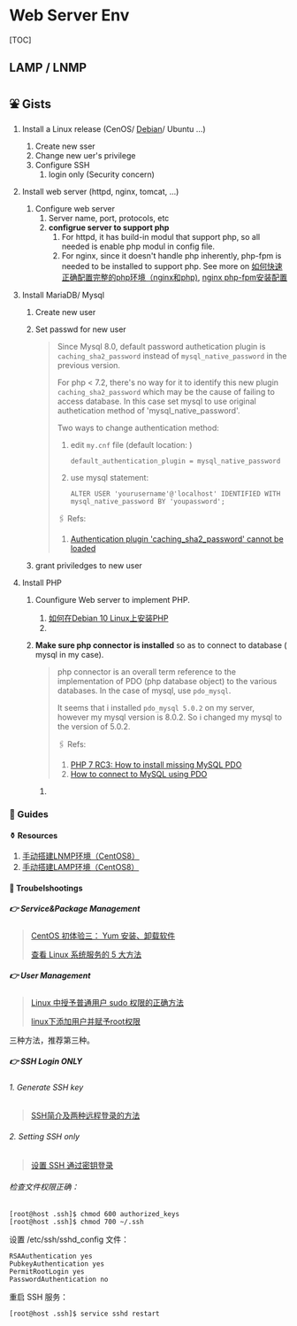 # Web Server Env

[TOC]



## LAMP / LNMP

## ⛲️ Gists

1. Install a Linux release (CenOS/ [Debian](https://lab.twidc.net/debian10-lamp/)/ Ubuntu ...)
   1. Create new sser
   2. Change new uer's privilege
   3. Configure SSH
      1. login only (Security concern)

2. Install web server (httpd, nginx, tomcat, ...)

   1. Configure web server
      1. Server name, port, protocols, etc
      2. **configrue server to support php**
         1. For httpd, it has build-in modul that support php, so all needed is enable php modul in config file.
         2. For nginx, since it doesn't handle php inherently, php-fpm is needed to be installed to support php. See more on [如何快速正确配置完整的php环境（nginx和php)](https://www.php.cn/php-weizijiaocheng-476519.html),  [nginx php-fpm安装配置](https://wizardforcel.gitbooks.io/nginx-doc/content/Text/6.5_nginx_php_fpm.html)

3. Install MariaDB/ Mysql

   1. Create new user

   2. Set passwd for new user

      > Since Mysql 8.0, default password authetication plugin is `caching_sha2_password` instead of `mysql_native_password` in the previous version. 
      >
      > For php < 7.2, there's no way for it to identify this new plugin `caching_sha2_password` which may be the cause of failing to access database. In this case set mysql to use original authetication method of 'mysql_native_password'.
      >
      > Two ways to change authentication method:
      >
      > 1. edit `my.cnf` file (default location: )
      >
      >    ``` shell
      >    default_authentication_plugin = mysql_native_password
      >    ```
      >
      > 2. use mysql statement: 
      >
      >    ```mysql
      >    ALTER USER 'yourusername'@'localhost' IDENTIFIED WITH mysql_native_password BY 'youpassword';
      >    ```
      >
      >    
      >
      > 🖇 Refs: 
      >
      > 1. [Authentication plugin 'caching_sha2_password' cannot be loaded](https://stackoverflow.com/questions/49194719/authentication-plugin-caching-sha2-password-cannot-be-loaded) 

   3. grant priviledges to new user

4. Install PHP

   1. Counfigure Web server to implement PHP. 

      1. [如何在Debian 10 Linux上安装PHP](https://www.myfreax.com/how-to-install-php-on-debian-10/)
      2. 

   2. **Make sure php connector is installed** so as to connect to database ( mysql in my case). 

      > php connector is an overall term reference to the implementation of PDO (php database object) to the various databases. In the case of mysql, use `pdo_mysql`. 
      >
      > 
      >
      > It seems that i installed `pdo_mysql 5.0.2` on my server, however my mysql version is 8.0.2. So i changed my mysql to the version of 5.0.2. 
      >
      > 
      >
      > 🖇 Refs:
      >
      > 1. [PHP 7 RC3: How to install missing MySQL PDO](https://stackoverflow.com/questions/32728860/php-7-rc3-how-to-install-missing-mysql-pdo) 
      > 2. [How to connect to MySQL using PDO](https://phpdelusions.net/pdo_examples/connect_to_mysql)

      

      1. 




### 🧭 Guides

#### ⚱️ Resources

1. [手动搭建LNMP环境（CentOS8）](https://cloud.tencent.com/document/product/213/49304)
2. [手动搭建LAMP环境（CentOS8）](https://cloud.tencent.com/document/product/213/38402)



#### 🏀 Troubelshootings

##### 👉 Service&Package Management

> [CentOS 初体验三： Yum 安装、卸载软件](https://blog.csdn.net/zhaoyanjun6/article/details/78894974)
>
> [查看 Linux 系统服务的 5 大方法](https://www.cnblogs.com/yychuyu/p/13428335.html)



##### 👉 User Management

>  [Linux 中授予普通用户 sudo 权限的正确方法](https://p3terx.com/archives/linux-grants-normal-user-sudo-permission.html)
>
> [linux下添加用户并赋予root权限](https://blog.csdn.net/stormbjm/article/details/9086163)

三种方法，推荐第三种。



##### 👉 SSH Login ONLY

###### 1. Generate SSH key

>  [SSH简介及两种远程登录的方法](https://blog.csdn.net/li528405176/article/details/82810342)



###### 2. Setting SSH only

>  [设置 SSH 通过密钥登录](https://www.runoob.com/w3cnote/set-ssh-login-key.html)



###### 检查文件权限正确：

```shell
[root@host .ssh]$ chmod 600 authorized_keys
[root@host .ssh]$ chmod 700 ~/.ssh
```

设置 /etc/ssh/sshd_config 文件：

```shell
RSAAuthentication yes
PubkeyAuthentication yes
PermitRootLogin yes
PasswordAuthentication no
```

重启 SSH 服务：

```shell
[root@host .ssh]$ service sshd restart
```
